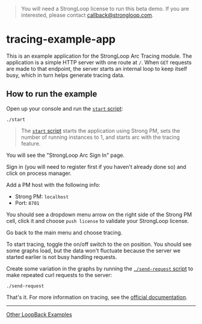 > You will need a StrongLoop license to run this beta demo. If you are
interested, please contact callback@strongloop.com.

# tracing-example-app

This is an example application for the StrongLoop Arc Tracing module. The
application is a simple HTTP server with one route at `/`. When `GET` requests
are made to that endpoint, the server starts an internal loop to keep itself
busy, which in turn helps generate tracing data.

## How to run the example

Open up your console and run the [`start` script](start):

```
./start
```

> The [`start` script](start) starts the application using Strong PM, sets the
number of running instances to 1, and starts arc with the tracing feature.

You will see the "StrongLoop Arc Sign In" page.

Sign in (you will need to register first if you haven't already done so) and
click on process manager.

Add a PM host with the following info:

- Strong PM: `localhost`
- Port: `8701`

You should see a dropdown menu arrow on the right side of the Strong PM cell,
click it and choose `push license` to validate your StrongLoop license.

Go back to the main menu and choose tracing.

To start tracing, toggle the on/off switch to the on position. You should see
some graphs load, but the data won't fluctuate because the server we started
earlier is not busy handling requests.

Create some variation in the graphs by running the [`./send-request` script](send-request)
to make repeated curl requests to the server:

```
./send-request
```

That's it. For more information on tracing, see the [official documentation](http://docs.strongloop.com/display/SLC/Tracing).

---

[Other LoopBack Examples](https://github.com/strongloop/loopback-example)
